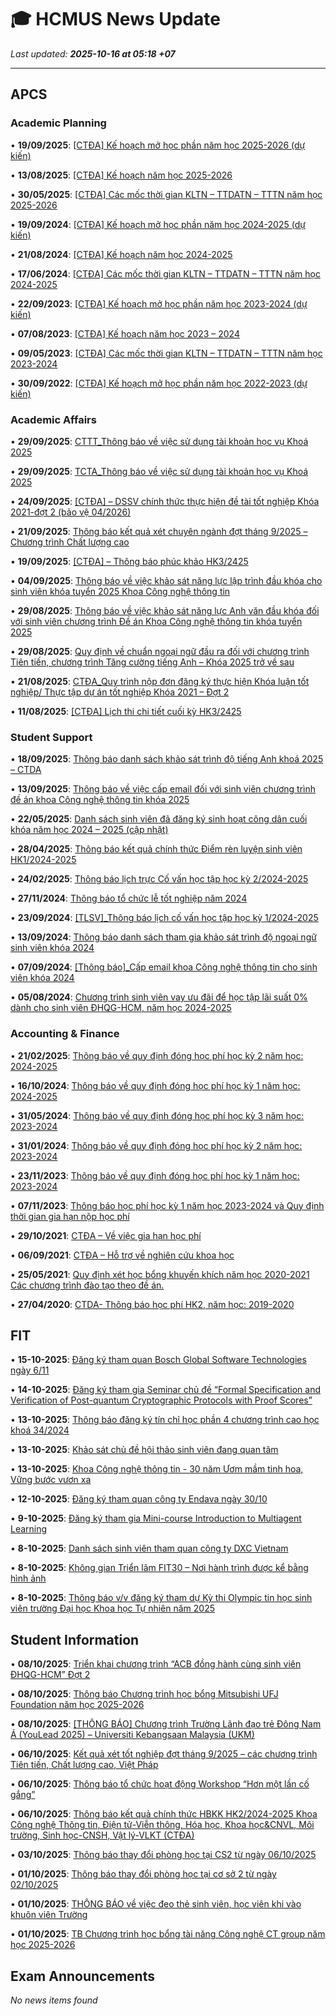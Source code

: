 # 🎓 HCMUS News Update

*Last updated: **2025-10-16 at 05:18 +07***

---

## APCS

### Academic Planning

• **19/09/2025**: [[CTĐA] Kế hoạch mở học phần năm học 2025-2026 (dự kiến)](https://www.ctda.hcmus.edu.vn/vi/2025/09/ctda-ke-hoach-mo-hoc-phan-nam-hoc-2025-2026-du-kien/)

• **13/08/2025**: [[CTĐA] Kế hoạch năm học 2025-2026](https://www.ctda.hcmus.edu.vn/vi/2025/08/ctda-ke-hoach-nam-hoc-2025-2026/)

• **30/05/2025**: [[CTĐA] Các mốc thời gian KLTN – TTDATN – TTTN năm học 2025-2026](https://www.ctda.hcmus.edu.vn/vi/2025/05/ctda-cac-moc-thoi-gian-kltn-ttdatn-tttn-nam-hoc-2025-2026/)

• **19/09/2024**: [[CTĐA] Kế hoạch mở học phần năm học 2024-2025 (dự kiến)](https://www.ctda.hcmus.edu.vn/vi/2024/09/ctda-ke-hoach-mo-hoc-phan-nam-hoc-2024-2025-du-kien/)

• **21/08/2024**: [[CTĐA] Kế hoạch năm học 2024-2025](https://www.ctda.hcmus.edu.vn/vi/2024/08/ctda-ke-hoach-nam-hoc-2024-2025/)

• **17/06/2024**: [[CTĐA] Các mốc thời gian KLTN – TTDATN – TTTN năm học 2024-2025](https://www.ctda.hcmus.edu.vn/vi/2024/06/ctda-cac-moc-thoi-gian-kltn-ttdatn-tttn-nam-hoc-2024-2025/)

• **22/09/2023**: [[CTĐA] Kế hoạch mở học phần năm học 2023-2024 (dự kiến)](https://www.ctda.hcmus.edu.vn/vi/2023/09/ctda-ke-hoach-mo-hoc-phan-nam-hoc-2023-2024-du-kien/)

• **07/08/2023**: [[CTĐA] Kế hoạch năm học 2023 – 2024](https://www.ctda.hcmus.edu.vn/vi/2023/08/ctda-ke-hoach-nam-hoc-2023-2024/)

• **09/05/2023**: [[CTĐA] Các mốc thời gian KLTN – TTDATN – TTTN năm học 2023-2024](https://www.ctda.hcmus.edu.vn/vi/2023/05/ctda-cac-moc-thoi-gian-kltn-ttdatn-tttn-nam-hoc-2023-2024/)

• **30/09/2022**: [[CTĐA] Kế hoạch mở học phần năm học 2022-2023 (dự kiến)](https://www.ctda.hcmus.edu.vn/vi/2022/09/ctda-ke-hoach-mo-hoc-phan-nam-hoc-2022-2023-du-kien/)

### Academic Affairs

• **29/09/2025**: [CTTT_Thông báo về việc sử dụng tài khoản học vụ Khoá 2025](https://www.ctda.hcmus.edu.vn/vi/2025/09/cttt_thong-bao-ve-viec-su-dung-tai-khoan-hoc-vu-khoa-2025/)

• **29/09/2025**: [TCTA_Thông báo về việc sử dụng tài khoản học vụ Khoá 2025](https://www.ctda.hcmus.edu.vn/vi/2025/09/tcta_thong-bao-ve-viec-su-dung-tai-khoan-hoc-vu-khoa-2025/)

• **24/09/2025**: [[CTĐA] – DSSV chính thức thực hiện đề tài tốt nghiệp Khóa 2021-đợt 2 (bảo vệ 04/2026)](https://www.ctda.hcmus.edu.vn/vi/2025/09/ctda-dssv-chinh-thuc-thuc-hien-de-tai-tot-nghiep-khoa-2021-dot-2-bao-ve-04-2026/)

• **21/09/2025**: [Thông báo kết quả xét chuyên ngành đợt tháng 9/2025 – Chương trình Chất lượng cao](https://www.ctda.hcmus.edu.vn/vi/2025/09/thong-bao-ket-qua-xet-chuyen-nganh-dot-thang-9-2025-chuong-trinh-chat-luong-cao/)

• **19/09/2025**: [[CTĐA] – Thông báo phúc khảo HK3/2425](https://www.ctda.hcmus.edu.vn/vi/2025/09/ctda-thong-bao-phuc-khao-hk3-2425/)

• **04/09/2025**: [Thông báo về việc khảo sát năng lực lập trình đầu khóa cho sinh viên khóa tuyển 2025 Khoa Công nghệ thông tin](https://www.ctda.hcmus.edu.vn/vi/2025/09/thong-bao-ve-viec-khao-sat-nang-luc-lap-trinh-dau-khoa-cho-sinh-vien-khoa-tuyen-2025-khoa-cong-nghe-thong-tin/)

• **29/08/2025**: [Thông báo về việc khảo sát năng lực Anh văn đầu khóa đối với sinh viên chương trình Đề án Khoa Công nghệ thông tin khóa tuyển 2025](https://www.ctda.hcmus.edu.vn/vi/2025/08/thong-bao-ve-viec-khao-sat-nang-luc-anh-van-dau-khoa-doi-voi-sinh-vien-chuong-trinh-de-an-khoa-cong-nghe-thong-tin-khoa-tuyen-2025/)

• **29/08/2025**: [Quy định về chuẩn ngoại ngữ đầu ra đối với chương trình Tiên tiến, chương trình Tăng cường tiếng Anh – Khóa 2025 trở về sau](https://www.ctda.hcmus.edu.vn/vi/2025/08/quy-dinh-ve-chuan-ngoai-ngu-dau-ra-doi-voi-chuong-trinh-tien-tien-chuong-trinh-tang-cuong-tieng-anh-khoa-2025/)

• **21/08/2025**: [CTĐA_Quy trình nộp đơn đăng ký thực hiện Khóa luận tốt nghiệp/ Thực tập dự án tốt nghiệp Khóa 2021 – Đợt 2](https://www.ctda.hcmus.edu.vn/vi/2025/08/ctda_quy-trinh-nop-don-dang-ky-thuc-hien-khoa-luan-tot-nghiep-thuc-tap-du-an-tot-nghiep-khoa-2021-dot-2/)

• **11/08/2025**: [[CTĐA] Lịch thi chi tiết cuối kỳ HK3/2425](https://www.ctda.hcmus.edu.vn/vi/2025/08/ctda-lich-thi-chi-tiet-cuoi-ky-hk3-2425/)

### Student Support

• **18/09/2025**: [Thông báo danh sách khảo sát trình độ tiếng Anh khoá 2025 – CTDA](https://www.ctda.hcmus.edu.vn/vi/2025/09/thong-bao-danh-sach-khao-sat-trinh-do-tieng-anh-khoa-2025-ctda/)

• **13/09/2025**: [Thông báo về việc cấp email đối với sinh viên chương trình đề án khoa Công nghệ thông tin khóa 2025](https://www.ctda.hcmus.edu.vn/vi/2025/09/thong-bao-ve-viec-cap-email-doi-voi-sinh-vien-chuong-trinh-de-an-khoa-cong-nghe-thong-tin-khoa-2025/)

• **22/05/2025**: [Danh sách sinh viên đã đăng ký sinh hoạt công dân cuối khóa năm học 2024 – 2025 (cập nhật)](https://www.ctda.hcmus.edu.vn/vi/2025/05/danh-sach-sinh-vien-da-dang-ky-sinh-hoat-cong-dan-cuoi-khoa-nam-hoc-2024-2025-cap-nhat/)

• **28/04/2025**: [Thông báo kết quả chính thức Điểm rèn luyện sinh viên HK1/2024-2025](https://www.ctda.hcmus.edu.vn/vi/2025/04/thong-bao-ket-qua-chinh-thuc-diem-ren-luyen-sinh-vien-hk1-2024-2025/)

• **24/02/2025**: [Thông báo lịch trực Cố vấn học tập học kỳ 2/2024-2025](https://www.ctda.hcmus.edu.vn/vi/2025/02/thong-bao-lich-truc-co-van-hoc-tap-hoc-ky-2-2024-2025/)

• **27/11/2024**: [Thông báo tổ chức lễ tốt nghiệp năm 2024](https://www.ctda.hcmus.edu.vn/vi/2024/11/thong-bao-to-chuc-le-tot-nghiep-nam-2024/)

• **23/09/2024**: [[TLSV]_Thông báo lịch cố vấn học tập học kỳ 1/2024-2025](https://www.ctda.hcmus.edu.vn/vi/2024/09/tlsv_thong-bao-lich-co-van-hoc-tap-hoc-ky-1-2024-2025/)

• **13/09/2024**: [Thông báo danh sách tham gia khảo sát trình độ ngoại ngữ sinh viên khóa 2024](https://www.ctda.hcmus.edu.vn/vi/2024/09/thong-bao-danh-sach-tham-gia-khao-sat-trinh-do-ngoai-ngu-sinh-vien-khoa-2024/)

• **07/09/2024**: [[Thông báo]_Cấp email khoa Công nghệ thông tin cho sinh viên khóa 2024](https://www.ctda.hcmus.edu.vn/vi/2024/09/thong-bao_cap-email-khoa-cong-nghe-thong-tin-cho-sinh-vien-khoa-2024/)

• **05/08/2024**: [Chương trình sinh viên vay ưu đãi để học tập lãi suất 0% dành cho sinh viên ĐHQG-HCM, năm học 2024-2025](https://www.ctda.hcmus.edu.vn/vi/2024/08/chuong-trinh-sinh-vien-vay-uu-dai-de-hoc-tap-lai-suat-0-danh-cho-sinh-vien-dhqg-hcm-nam-hoc-2024-2025/)

### Accounting & Finance

• **21/02/2025**: [Thông báo về quy định đóng học phí học kỳ 2 năm học: 2024-2025](https://www.ctda.hcmus.edu.vn/vi/2025/02/thong-bao-ve-quy-dinh-dong-hoc-phi-hoc-ky-2-nam-hoc-2024-2025/)

• **16/10/2024**: [Thông báo về quy định đóng học phí học kỳ 1 năm học: 2024-2025](https://www.ctda.hcmus.edu.vn/vi/2024/10/thong-bao-ve-quy-dinh-dong-hoc-phi-hoc-ky-1-nam-hoc-2024-2025/)

• **31/05/2024**: [Thông báo về quy định đóng học phí học kỳ 3 năm học: 2023-2024](https://www.ctda.hcmus.edu.vn/vi/2024/05/thong-bao-ve-quy-dinh-dong-hoc-phi-hoc-ky-3-nam-hoc-2023-2024/)

• **31/01/2024**: [Thông báo về quy định đóng học phí học kỳ 2 năm học: 2023-2024](https://www.ctda.hcmus.edu.vn/vi/2024/01/thong-bao-ve-quy-dinh-dong-hoc-phi-hoc-ky-2-nam-hoc-2023-2024/)

• **23/11/2023**: [Thông báo về quy định đóng học phí học kỳ 1 năm học: 2023-2024](https://www.ctda.hcmus.edu.vn/vi/2023/11/thong-bao-ve-quy-dinh-dong-hoc-phi-hoc-ky-1-nam-hoc-2023-2024/)

• **07/11/2023**: [Thông báo học phí học kỳ 1 năm học 2023-2024 và Quy định thời gian gia hạn nộp học phí](https://www.ctda.hcmus.edu.vn/vi/2023/11/thong-bao-hoc-phi-hoc-ky-1-nam-hoc-2023-2024-va-quy-dinh-thoi-gian-gia-han-nop-hoc-phi/)

• **29/10/2021**: [CTĐA – Về việc gia hạn học phí](https://www.ctda.hcmus.edu.vn/vi/2021/10/ctda-ve-viec-gia-han-hoc-phi/)

• **06/09/2021**: [CTĐA – Hỗ trợ về nghiên cứu khoa học](https://www.ctda.hcmus.edu.vn/vi/2021/09/ctda-ho-tro-ve-nghien-cuu-khoa-hoc/)

• **25/05/2021**: [Quy định xét học bổng khuyến khích năm học 2020-2021 Các chương trình đào tạo theo đề án.](https://www.ctda.hcmus.edu.vn/vi/2021/05/quy-dinh-xet-hoc-bong-khuyen-khich-nam-hoc-2020-2021-cac-chuong-trinh-dao-tao-theo-de-an/)

• **27/04/2020**: [CTDA- Thông báo học phí HK2, năm học: 2019-2020](https://www.ctda.hcmus.edu.vn/vi/2020/04/ctda-thong-bao-hoc-phi-hk2-nam-hoc-2019-2020/)

## FIT

• **15-10-2025**: [Đăng ký tham quan Bosch Global Software Technologies ngày 6/11](Default.aspx?tabid=292&newsid=17004)

• **14-10-2025**: [Đăng ký tham gia Seminar chủ đề “Formal Specification and Verification of Post-quantum Cryptographic Protocols with Proof Scores”](Default.aspx?tabid=292&newsid=17002)

• **13-10-2025**: [Thông báo đăng ký tín chỉ học phần 4 chương trình cao học khoá 34/2024](Default.aspx?tabid=292&newsid=17000)

• **13-10-2025**: [Khảo sát chủ đề hội thảo sinh viên đang quan tâm](Default.aspx?tabid=292&newsid=16999)

• **13-10-2025**: [Khoa Công nghệ thông tin - 30 năm Ươm mầm tinh hoa, Vững bước vươn xa](Default.aspx?tabid=292&newsid=16998)

• **12-10-2025**: [Đăng ký tham quan công ty Endava ngày 30/10](Default.aspx?tabid=292&newsid=16996)

• **9-10-2025**: [Đăng ký tham gia Mini-course Introduction to Multiagent Learning](Default.aspx?tabid=292&newsid=16994)

• **8-10-2025**: [Danh sách sinh viên tham quan công ty DXC Vietnam](Default.aspx?tabid=292&newsid=16990)

• **8-10-2025**: [Không gian Triển lãm FIT30 – Nơi hành trình được kể bằng hình ảnh](Default.aspx?tabid=292&newsid=16989)

• **8-10-2025**: [Thông báo v/v đăng ký tham dự Kỳ thi Olympic tin học sinh viên trường Đại học Khoa học Tự nhiên năm 2025](Default.aspx?tabid=292&newsid=16985)

## Student Information

• **08/10/2025**: [Triển khai chương trình “ACB đồng hành cùng sinh viên ĐHQG-HCM” Đợt 2](https://hcmus.edu.vn/trien-khai-chuong-trinh-acb-dong-hanh-cung-sinh-vien-dhqg-hcm-dot-2/)

• **08/10/2025**: [Thông báo Chương trình học bổng Mitsubishi UFJ Foundation năm học 2025-2026](https://hcmus.edu.vn/thong-bao-chuong-trinh-hoc-bong-mitsubishi-ufj-foundation-nam-hoc-2025-2026/)

• **08/10/2025**: [[THÔNG BÁO] Chương trình Trường Lãnh đạo trẻ Đông Nam Á (YouLead 2025) – Universiti Kebangsaan Malaysia (UKM)](https://hcmus.edu.vn/thong-bao-chuong-trinh-truong-lanh-dao-tre-dong-nam-a-youlead-2025-universiti-kebangsaan-malaysia-ukm/)

• **06/10/2025**: [Kết quả xét tốt nghiệp đợt tháng 9/2025 – các chương trình Tiên tiến, Chất lượng cao, Việt Pháp](https://hcmus.edu.vn/ket-qua-xet-tot-nghiep-dot-thang-9-2025-cac-chuong-trinh-tien-tien-chat-luong-cao-viet-phap/)

• **06/10/2025**: [Thông báo tổ chức hoạt động Workshop “Hơn một lần cố gắng”](https://hcmus.edu.vn/thong-bao-to-chuc-hoat-dong-workshop-hon-mot-lan-co-gang/)

• **06/10/2025**: [Thông báo kết quả chính thức HBKK HK2/2024-2025 Khoa Công nghệ Thông tin, Điện tử-Viễn thông, Hóa học, Khoa học&CNVL, Môi trường, Sinh học-CNSH, Vật lý-VLKT (CTĐA)](https://hcmus.edu.vn/thong-bao-ket-qua-chinh-thuc-hbkk-hk2-2024-2025-khoa-cong-nghe-thong-tin-hoa-hoc-moi-truong-dien-tu-vien-thong-sinh-hoc-cnsh-khoa-hoccnvl-vat-ly-vlkt-ctda/)

• **03/10/2025**: [Thông báo thay đổi phòng học tại CS2 từ ngày 06/10/2025](https://hcmus.edu.vn/thong-bao-thay-doi-phong-hoc-tai-cs2-tu-ngay-06-10-2025/)

• **01/10/2025**: [Thông báo thay đổi phòng học tại cơ sở 2 từ ngày 02/10/2025](https://hcmus.edu.vn/thong-bao-thay-doi-phong-hoc-tai-co-so-2-tu-ngay-02-10-2025/)

• **01/10/2025**: [THÔNG BÁO về việc đeo thẻ sinh viên, học viên khi vào khuôn viên Trường](https://hcmus.edu.vn/thong-bao-ve-viec-deo-the-sinh-vien-hoc-vien-khi-vao-khuon-vien-truong/)

• **01/10/2025**: [TB Chương trình học bổng tài năng Công nghệ CT group năm học 2025-2026](https://hcmus.edu.vn/tb-chuong-trinh-hoc-bong-tai-nang-cong-nghe-ct-group-nam-hoc-2025-2026/)

## Exam Announcements

*No news items found*

